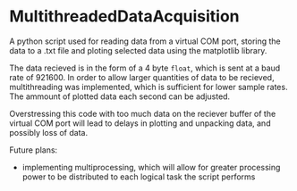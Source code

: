 # MultithreadedDataAcquisition
A python script used for reading data from a virtual COM port, storing the data to a .txt file and ploting selected data using the matplotlib library.

The data recieved is in the form of a 4 byte `float`, which is sent at a baud rate of 921600.
In order to allow larger quantities of data to be recieved, multithreading was implemented, which is sufficient for lower sample rates.
The ammount of plotted data each second can be adjusted.

Overstressing this code with too much data on the reciever buffer of the virtual COM port will lead to delays in plotting and unpacking data, and possibly loss of data.

Future plans:  
- implementing multiprocessing, which will allow for greater processing power to be distributed to each logical task the script performs 
